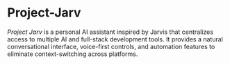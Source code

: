 # Project-Jarv

*Project Jarv* is a personal AI assistant inspired by Jarvis that centralizes access to multiple AI and full-stack development tools. It provides a natural conversational interface, voice-first controls, and automation features to eliminate context-switching across platforms.
